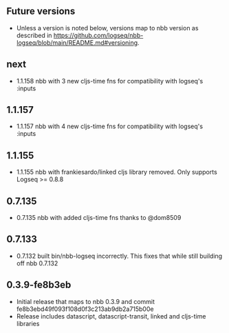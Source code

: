 ## Future versions

* Unless a version is noted below, versions map to nbb version as described in
  https://github.com/logseq/nbb-logseq/blob/main/README.md#versioning.

## next
* 1.1.158 nbb with 3 new cljs-time fns for compatibility with logseq's :inputs

## 1.1.157
* 1.1.157 nbb with 4 new cljs-time fns for compatibility with logseq's :inputs

## 1.1.155
* 1.1.155 nbb with frankiesardo/linked cljs library removed. Only supports Logseq >= 0.8.8

## 0.7.135
* 0.7.135 nbb with added cljs-time fns thanks to @dom8509

## 0.7.133
* 0.7.132 built bin/nbb-logseq incorrectly. This fixes that while still building off nbb 0.7.132

## 0.3.9-fe8b3eb

* Initial release that maps to nbb 0.3.9 and commit fe8b3ebd49f093f108d0f3c213ab9db2a715b00e
* Release includes datascript, datascript-transit, linked and cljs-time libraries
